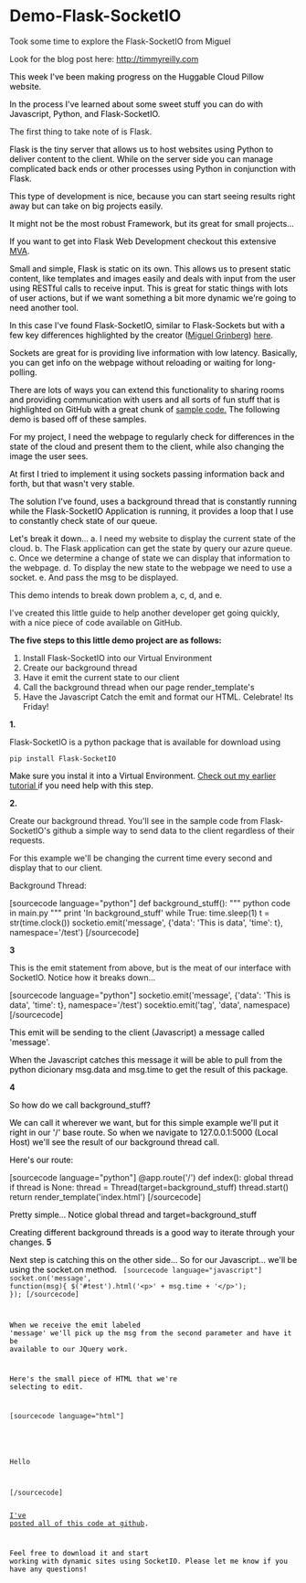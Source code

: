 # Demo-Flask-SocketIO

Took some time to explore the Flask-SocketIO from Miguel 

Look for the blog post here: http://timmyreilly.com

<span style="color: black;">This week I've been making progress on the Huggable Cloud Pillow website.</span>

<span style="color: black;">In the process I've learned about some sweet stuff you can do with Javascript, Python, and Flask-SocketIO.</span>

The first thing to take note of is Flask.

<span style="color: black;">Flask is the tiny server that allows us to host websites using Python to deliver content to the client. While on the server side you can manage complicated back ends or other processes using Python in conjunction with Flask.</span>

<span style="color: black;">This type of development is nice, because you can start seeing results right away but can take on big projects easily.</span>

<span style="color: black;">It might not be the most robust Framework, but its great for small projects…</span>

<span style="color: black;">If you want to get into Flask Web Development checkout this extensive <a href="http://www.microsoftvirtualacademy.com/training-courses/introduction-to-creating-websites-using-python-and-flask">MVA</a>.</span>

<span style="color: black;">Small and simple, Flask is static on its own. This allows us to present static content, like templates and images easily and deals with input from the user using RESTful calls to receive input. This is great for static things with lots of user actions, but if we want something a bit more dynamic we're going to need another tool.</span>

<span style="color: black;">In this case I've found Flask-SocketIO, similar to Flask-Sockets but with a few key differences highlighted by the creator (<a href="https://twitter.com/miguelgrinberg">Miguel Grinberg</a>) <a href="http://blog.miguelgrinberg.com/post/easy-websockets-with-flask-and-gevent">here</a>.</span>

<span style="color: black;">Sockets are great for is providing live information with low latency. Basically, you can get info on the webpage without reloading or waiting for long-polling.</span>

<span style="color: black;">There are lots of ways you can extend this functionality to sharing rooms and providing communication with users and all sorts of fun stuff that is highlighted on GitHub with a great chunk of <a href="https://github.com/miguelgrinberg/Flask-SocketIO/tree/master/example">sample code.</a> The following demo is based off of these samples. </span>

<span style="color: black;">For my project, I need the webpage to regularly check for differences in the state of the cloud and present them to the client, while also changing the image the user sees.</span>

<span style="color: black;">At first I tried to implement it using sockets passing information back and forth, but that wasn't very stable.</span>

<span style="color: black;">The solution I've found, uses a background thread that is constantly running while the Flask-SocketIO Application is running, it provides a loop that I use to constantly check state of our queue.</span>

<span style="color: black;">Let's break it down…</span>
a. I need my website to display the current state of the cloud.
b. The Flask application can get the state by query our azure queue.
c. Once we determine a change of state we can display that information to the webpage.
d. To display the new state to the webpage we need to use a socket.
e. And pass the msg to be displayed.

This demo intends to break down problem a, c, d, and e. 

I've created this little guide to help another developer get going quickly, with a nice piece of code available on GitHub.

<strong>The five steps to this little demo project are as follows:</strong>
1. Install Flask-SocketIO into our Virtual Environment
2. Create our background thread
3. Have it emit the current state to our client
4. Call the background thread when our page render_template's
5. Have the Javascript Catch the emit and format our HTML.
Celebrate! Its Friday!


<strong>1.</strong>

Flask-SocketIO is a python package that is available for download using

<code>pip install Flask-SocketIO</code>


<span style="color: black;">Make sure you instal it into a Virtual Environment. <a href="http://timmyreilly.azurewebsites.net/python-flask-windows-development-environment-setup/">Check out my earlier tutorial </a>if you need help with this step.
</span>

<strong>2.</strong>

Create our background thread. 
You'll see in the sample code from Flask-SocketIO's github a simple way to send data to the client regardless of their requests.

For this example we'll be changing the current time every second and display that to our client.

Background Thread:

[sourcecode language="python"]
def background_stuff():
     """ python code in main.py """
     print 'In background_stuff'
     while True:
         time.sleep(1)
         t = str(time.clock())
         socketio.emit('message', {'data': 'This is data', 'time': t}, namespace='/test')
[/sourcecode]

<strong>3</strong>

This is the emit statement from above, but is the meat of our interface with SocketIO. Notice how it breaks down...

[sourcecode language="python"]
socketio.emit('message', {'data': 'This is data', 'time': t}, namespace='/test')
socektio.emit('tag', 'data', namespace)
[/sourcecode]

<span style="color: black;">This emit will be sending to the client (Javascript) a message called 'message'.
</span>

<span style="color: black;">When the Javascript catches this message it will be able to pull from the python dicionary msg.data and msg.time to get the result of this package.
</span>

<strong>4</strong>

<span style="color: black;">So how do we call background_stuff?
</span>

<span style="color: black;">We can call it wherever we want, but for this simple example we'll put it right in our '/' base route. So when we navigate to 127.0.0.1:5000 (Local Host) we'll see the result of our background thread call. 
</span>

<span style="color: black;">Here's our route:
</span>

[sourcecode language="python"]
@app.route('/')
def index():
    global thread
    if thread is None:
        thread = Thread(target=background_stuff)
        thread.start()
    return render_template('index.html')
[/sourcecode]

<span style="color: black;">Pretty simple… Notice global thread and target=background_stuff
</span>

<span style="color: black;">Creating different background threads is a good way to iterate through your changes.
</span>
<strong>5</strong>

<span style="color: black;">Next step is catching this on the other side…
</span>
<span style="color: black;">So for our Javascript…
</span>
<span style="color: black;">we'll be using the socket.on method.
</span>
<code>
[sourcecode language="javascript"]
socket.on('message', function(msg){
    $('#test').html('&lt;p&gt;' + msg.time + '&lt;/p&gt;');
});
[/sourcecode]

<span style="color: black;">When we receive the emit labeled 'message' we'll pick up the msg from the second parameter and have it be available to our JQuery work.
</span>

<span style="color: black;">Here's the small piece of HTML that we're selecting to edit.
</span>

[sourcecode language="html"]
<body>
    <p id='test'>Hello</p>
</body>
[/sourcecode]

<span style="color: black;"><a href="https://github.com/timmyreilly/Demo-Flask-SocketIO" target="_blank">I've posted all of this code at github</a>.
</span>

<span style="color: black;">Feel free to download it and start working with dynamic sites using SocketIO. Please let me know if you have any questions!
</span>

